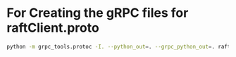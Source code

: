 # For Creating the gRPC files for raftClient.proto

```bash
python -m grpc_tools.protoc -I. --python_out=. --grpc_python_out=. raftClient.proto
```


